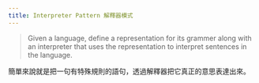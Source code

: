 ```yaml
---
title: Interpreter Pattern 解釋器模式
---
```


> Given a language, define a representation for its grammer along with an interpreter that uses the representation to interpret sentences in the language.

簡單來說就是把一句有特殊規則的語句，透過解釋器把它真正的意思表達出來。